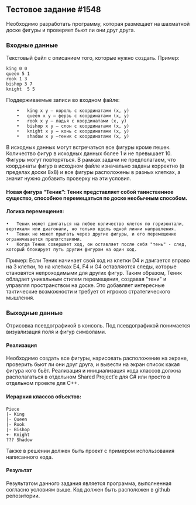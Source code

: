 ## Тестовое задание #1548
Необходимо разработать программу, которая размещает на шахматной доске фигуры и проверяет бьют ли они друг друга.
### Входные данные
Текстовый файл с описанием того, которые нужно создать. Пример:
```
king 0 0
queen 5 1
rook 1 3
bishop 3 7
knight  5 5
```
Поддерживаемые записи во входном файле:
```
	•	king x y — король с координатами (x, y)
	•	queen x y — ферзь с координатами (x, y)
	•	rook x y — ладья с координатами (x, y)
	•	bishop x y — слон с координатами (x, y)
	•	knight x y — конь с координатами (x, y)
	•	shadow x y —теник с координатами (x, y)
```


В исходных данных могут встречаться все фигуры кроме пешек. Количество фигур в исходных данных более 1 и не превышает 10. Фигуры могут повторяться. В рамках задачи не предполагаем, что координаты фигур в исходном файле изначально заданы корректно (в пределах доски 8x8) и все фигуры расположены в разных клетках, а значит нужно добавить проверку на эти условия.
#### Новая фигура “Теник”: Теник представляет собой таинственное существо, способное перемещаться по доске необычным способом.
#### Логика перемещения:
	•	Теник может двигаться на любое количество клеток по горизонтали, вертикали или диагонали, но только вдоль одной линии направления.
	•	Теник не может прыгать через другие фигуры, и его перемещение ограничивается препятствиями.
	•	Когда Теник совершает ход, он оставляет после себя "тень" - след, который блокирует путь другим фигурам на один ход.
Пример: Если Теник начинает свой ход из клетки D4 и двигается вправо на 3 клетки, то на клетках E4, F4 и G4 оставляются следы, которые становятся непроходимыми для других фигур.
Таким образом, Теник обладает уникальным стилем перемещения, создавая "тени" и управляя пространством на доске. Это добавляет интересные тактические возможности и требует от игроков стратегического мышления.

### Выходные данные
Отрисовка псевдографикой в консоль. Под псевдографикой понимается визуализация поля и фигур символами.
#### Реализация
Необходимо создать все фигуры, нарисовать расположение на экране, проверить бьют ли они друг друга, и вывести на экран список какая фигура кого бьёт.
Реализация и инициализация кода классов должна располагаться в отдельном Shared Project’е для C# или просто в отдельном проекте для C++.

#### Иерархия классов объектов:
```
Piece
|- King
|- Queen
|- Rook
|- Bishop
+- Knight
??? Shadow
```
Также в решении должен быть проект с примером использования написанного кода.
#### Результат
Результатом данного задания является программа, выполненная согласно условиям выше. Код должен быть расположен в github репозитории.